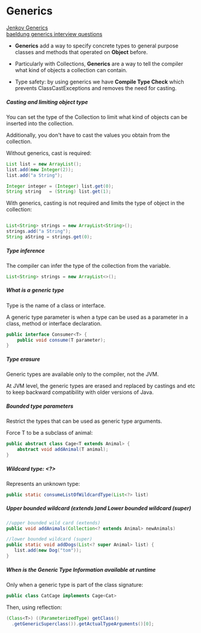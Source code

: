 # Generics

[Jenkov Generics](http://tutorials.jenkov.com/java-generics/index.html)  
[baeldung generics interview questions](https://www.baeldung.com/java-generics-interview-questions)

* __Generics__ add a way to specify concrete types to general purpose classes and
methods that operated on __Object__ before. 

* Particularly with Collections, __Generics__ are a way to tell the 
compiler what kind of objects a collection can contain.

* Type safety: by using generics we have __Compile Type Check__ which prevents
ClassCastExceptions and removes the need for casting. 

##### Casting and limiting object type

You can set the type of the Collection to limit what kind of objects can
be inserted into the collection. 

Additionally, you don't have to cast
the values you obtain from the collection.  

Without generics, cast is required:
```java
List list = new ArrayList();
list.add(new Integer(2));
list.add("a String");

Integer integer = (Integer) list.get(0);
String string   = (String) list.get(1);
```

With generics, casting is not required and limits the type of object in the collection:  
```java

List<String> strings = new ArrayList<String>();
strings.add("a String");
String aString = strings.get(0);
```

##### Type inference

The compiler can infer the type of the collection from the variable.

```java
List<String> strings = new ArrayList<>();
```

##### What is a generic type

Type is the name of a class or interface.

A generic type parameter is when a type can be used as a parameter in
a class, method or interface declaration.

```java
public interface Consumer<T> {
    public void consume(T parameter);
}
```

##### Type erasure

Generic types are available only to the compiler, not the JVM. 

At JVM level, the generic types are erased and replaced by castings 
and etc to keep backward compatibility with older versions of Java.

##### Bounded type parameters

Restrict the types that can be used as generic type arguments.

Force T to be a subclass of animal:

```java
public abstract class Cage<T extends Animal> {
    abstract void addAnimal(T animal);
}
```

##### Wildcard type: <?>

Represents an unknown type:

```java
public static consumeListOfWildcardType(List<?> list)
```

##### Upper bounded wildcard (extends )and Lower bounded wildcard (super)

```java
//upper bounded wild card (extends)
public void addAnimals(Collection<? extends Animal> newAnimals)

//lower bounded wildcard (super)
public static void addDogs(List<? super Animal> list) {
   list.add(new Dog("tom"));
}
```

##### When is the Generic Type Information available at runtime

Only when a generic type is part of the class signature:

```java
public class CatCage implements Cage<Cat>
```

Then, using reflection:

```java
(Class<T>) ((ParameterizedType) getClass()
  .getGenericSuperclass()).getActualTypeArguments()[0];
```

